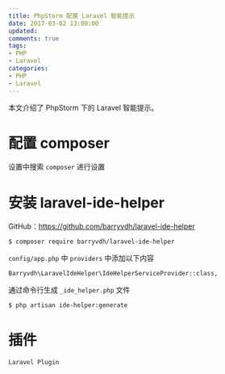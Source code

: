 ```yaml
---
title: PhpStorm 配置 Laravel 智能提示
date: 2017-03-02 13:00:00
updated:
comments: true
tags:
- PHP
- Laravel
categories:
- PHP
- Laravel
---
```


本文介绍了 PhpStorm 下的 Laravel 智能提示。

<!--more-->

# 配置 composer

设置中搜索 `composer` 进行设置

# 安装 laravel-ide-helper

GitHub：https://github.com/barryvdh/laravel-ide-helper

```bash
$ composer require barryvdh/laravel-ide-helper
```

`config/app.php` 中 `providers` 中添加以下内容

```bash
Barryvdh\LaravelIdeHelper\IdeHelperServiceProvider::class,
```

通过命令行生成 `_ide_helper.php` 文件

```bash
$ php artisan ide-helper:generate
```

# 插件

`Laravel Plugin`
